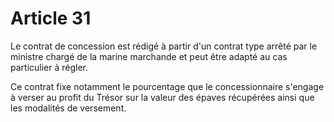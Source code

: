 # Article 31

Le contrat de concession est rédigé à partir d'un contrat type arrêté par le ministre chargé de la marine marchande et peut être adapté au cas particulier à régler.

Ce contrat fixe notamment le pourcentage que le concessionnaire s'engage à verser au profit du Trésor sur la valeur des épaves récupérées ainsi que les modalités de versement.
